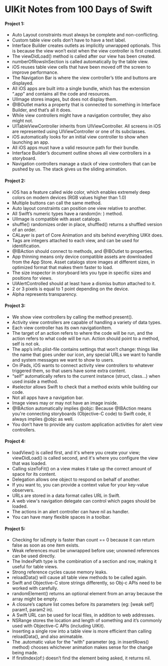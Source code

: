 # UIKit Notes from 100 Days of Swift

#### Project 1:

- Auto Layout constraints must always be complete and non-conflicting.
- Custom table view cells don’t have to have a text label.
- Interface Builder creates outlets as implicitly unwrapped optionals. This is because the view won’t exist when the view controller is first created.
- The viewDidLoad() method is called after our view has been created.
- numberOfRowsInSection is called automatically by the table view.
- iOS reuses table view cells that have been moved off the screen to improve performance.
- The Navigation Bar is where the view controller’s title and buttons are displayed.
- All iOS apps are built into a single bundle, which has the extension “.app” and contains all the code and resources.
- UIImage stores images, but does not display them.
- @IBOutlet marks a property that is connected to something in Interface Builder, and that’s all it does.
- While view controllers might have a navigation controller, they also might not.
- UITableViewController inherits from UIViewController. All screens in iOS are represented using UIViewController or one of its subclasses.
- iOS automatically looks for an initial view controller to show when launching an app.
- All iOS apps must have a valid resource path for their bundle.
- Interface Builder’s document outline shows all view controllers in a storyboard.
- Navigation controllers manage a stack of view controllers that can be pushed by us. The stack gives us the sliding animation.

#### Project 2:

- iOS has a feature called wide color, which enables extremely deep colors on modern devices (RGB values higher than 1.0)
- Multiple buttons can call the same method.
- Auto layout constraints can position one view relative to another.
- All Swift’s numeric types have a random(in: ) method.
- UIImage is compatible with asset catalogs.
- shuffle() randomizes order in place, shuffled() returns a shuffled version of an order.
- CALayer is part of Core Animation and sits behind everything UIKit does.
- Tags are integers attached to each view, and can be used for identification.
- @IBAction should connect to methods, and @IBOutlet to properties.
- App thinning means only device compatible assets are downloaded from the App Store. Asset catalogs store images at different sizes, in optimized format that makes them faster to load.
- The size inspector in storyboard lets you type in specific sizes and positions for views.
- UIAlertControlled should at least have a dismiss button attached to it.
- 2 or 3 pixels is equal to 1 point depending on the device.
- Alpha represents transparency.

#### Project 3:

- We show view controllers by calling the method present().
- Activity view controllers are capable of handling a variety of data types.
- Each view controller has its own navigationItem.
- The target of an action refers to where the code will be run, and the action refers to what code will be run. Action should point to a method, self is not ok.
- The app’s info.plist-file contains settings that won’t change: things like the name that goes under our icon, any special URLs we want to handle and system messages we want to show to users.
- On iPads, iOS wants to connect activity view controllers to whatever triggered them, so that users have some extra content.
- “self” automatically refers to the current instance (struct, class…) when used inside a method.
- \#selector allows Swift to check that a method exists while building our code.
- Not all apps have a navigation bar.
- Image views may or may not have an image inside.
- @IBAction automatically implies @objc: Because @IBAction means you're connecting storyboards (Objective-C code) to Swift code, it always implies @objc as well.
- You don’t have to provide any custom application activities for alert view controllers.

#### Project 4:

- loadView() is called first, and it's where you create your view; viewDidLoad() is called second, and it's where you configure the view that was loaded.
- Calling sizeToFit() on a view makes it take up the correct amount of space for its content.
- Delegation allows one object to respond on behalf of another.
- If you want to, you can provide a context value for your key-value observers.
- URLs are stored in a data format calles URL in Swift.
- A web view's navigation delegate can control which pages should be loaded.
- The actions in an alert controller can have nil as handler.
- You can have many flexible spaces in a toolbar.

#### Project 5:

- Checking for isEmpty is faster than count == 0 because it can return false as soon as one item exists.
- Weak references must be unwrapped before use; unowned references can be used directly.
- The IndexPath type is the combination of a section and row, making it useful for table views.
- Strong reference cycles cause memory leaks.
- reloadData() will cause all table view methods to be called again.
- Swift and Objective-C store strings differently, so Obj-c APIs need to be worked with carefully.
- randomElement() returns an optional element from an array because the array might be empty.
- A closure’s capture list comes before its parameters (eg: [weak self] param1, param2 in).
- A Swift URL can be used for local files, in addition to web addresses.
- NSRange stores the location and length of something and it’s commonly used with Objective-C APIs (including UIKit).
- Inserting a single row into a table view is more efficient than calling reloadData(), and also animatable.
- The .automatic value for the "with" parameter (eg. in insertRows() method) chooses whichever animation makes sense for the change being made.
- If firstIndex(of:) doesn’t find the element being asked, it returns nil.

